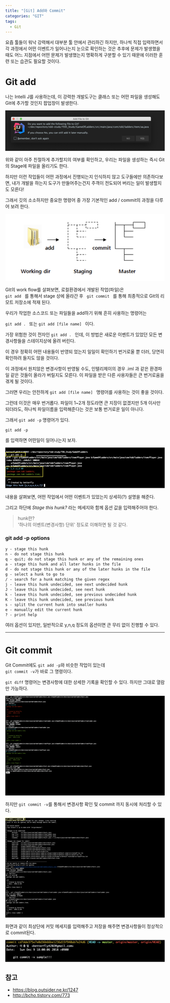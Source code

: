 ```yaml
---
title: "[Git] Add와 Commit"
categories: "GIT"
tags:
  - Git
---
```


요즘 툴들이 워낙 강력해서 대부분 툴 안에서 관리하긴 하지만, 하나씩 직접 입력하면서 각 과정에서 어떤 이벤트가 일어나는지 눈으로 확인하는 것은 추후에 문제가 발생했을 때도 어느 지점에서 어떤 문제가 발생했는지 명확하게 구분할 수 있기 때문에 이러한 훈련 또는 습관도 필요할 것이다.


# Git add

나는 Intelli J를 사용하는데, 이 강력한 개발도구는 클래스 또는 어떤 파일을 생성해도 Git에 추가할 것인지 팝업창이 발생한다.

![intellij](/assets/images/study/dev/2018/12_intellij_in_git.png)

위와 같이 아주 친절하게 추가할지의 여부를 확인하고, 우리는 파일을 생성하는 즉시 Git의 Stage에 파일을 올리기도 한다.

하지만 이런 작업들이 어떤 과정에서 진행되는지 인식하지 않고 도구들에만 의존하다보면, 내가 개발을 하는지 도구가 만들어주는건지 주객이 전도되어 버리는 일이 발생할지도 모른다!

그래서 깃의 소소하지만 중요한 명령어 중 가장 기본적인 add / commit의 과정을 다루어 보려 한다.

![git_stage](/assets/images/study/dev/2018/12_git_stage_add.png)

Git의 work flow를 살펴보면, 로컬환경에서 개발된 작업(파일)은 <code> git add </code> 를 통해서 stage 상에 올라간 후 <code> git commit </code> 를 통해 최종적으로 Git의 리모트 저장소에 적재 된다.

우리가 작업한 소스코드 또는 파일들을 add하기 위해 흔히 사용하는 명령어는

<code>git add . </code> 또는 <code>git add [file name] </code> 이다.

가장 위험한 것이 전자인 <code>git add . </code> 인데, 이 방법은 새로운 이벤트가 있었던 모든 변경사항들을 스테이지상에 올려 버린다.

이 경우 정확히 어떤 내용들이 반영되 었는지 일일이 확인하기 번거로울 뿐 더러, 당연히 확인하려 들지도 않을 것이다.

이 과정에서 원치않은 변경사항이 반영될 수도, 인텔리제이의 경우 .iml 과 같은 환경파일 같은 것들이 올라가 버릴지도 모른다. 
이 파일을 받은 다른 사용자들은 큰 번거로움을 겪게 될 것이다.

그러면 우리는 안전하게 <code>git add [file name] </code> 명령어를 사용하는 것이 좋을 것이다.

그런데 이것은 매우 번거롭다. 파일이 1~2개 정도라면 큰 지장이 없겠지만 5개 이사만 되더라도, 하나씩 파일이름을 입력해준다는 것은 보통 번거로운 일이 아니다.

그래서 <code>git add -p</code> 명령어가 있다.

~~~
git add -p
~~~

를 입력하면 어떤일이 일어나는지 보자.

![git_add_p](/assets/images/study/dev/2018/12_git_add_p.png)

내용을 살펴보면, 어떤 작업에서 어떤 이벤트가 있었는지 상세히(?) 설명을 해준다.

그리고 하단에 *Stage this hunk?* 라는 메세지와 함께 옵션 값을 입력해주어야 한다.

>hunk란?<br/>'하나의 이벤트(변경사항) 단위' 정도로 이해하면 될 것 같다.

### git add -p options
~~~
y - stage this hunk
n - do not stage this hunk
q - quit; do not stage this hunk or any of the remaining ones
a - stage this hunk and all later hunks in the file
d - do not stage this hunk or any of the later hunks in the file
g - select a hunk to go to
/ - search for a hunk matching the given regex
j - leave this hunk undecided, see next undecided hunk
J - leave this hunk undecided, see next hunk
k - leave this hunk undecided, see previous undecided hunk
K - leave this hunk undecided, see previous hunk
s - split the current hunk into smaller hunks
e - manually edit the current hunk
? - print help
~~~

여러 옵션이 있지만, 일반적으로 y,n,q 정도의 옵션이면 큰 무리 없이 진행할 수 있다.

---

# Git commit

Git Commit에도 <code>git add -p</code>와 비슷한 작업이 있는데
<code> git commit -v</code>가 바로 그 명령이다.

<code>git diff</code> 명령어는 변경사항에 대한 상세한 기록을 확인할 수 있다. 하지만 그대로 열람만 가능하다.

![git_diff](/assets/images/study/dev/2018/12_git_diff.png)

하지만 <code>git commit -v</code>를 통해서 변경사항 확인 및 commit 까지 동시에 처리할 수 있다.

![git_commit_v](/assets/images/study/dev/2018/12_git_commit_v_sample.png)

화면과 같이 최상단에 커밋 메세지를 입력해주고 저장을 해주면 변경사항들이 정상적으로 commit된다.

![git_commit_log](/assets/images/study/dev/2018/12_git_commit_log.png)

## 참고
- https://blog.outsider.ne.kr/1247
- http://bcho.tistory.com/773